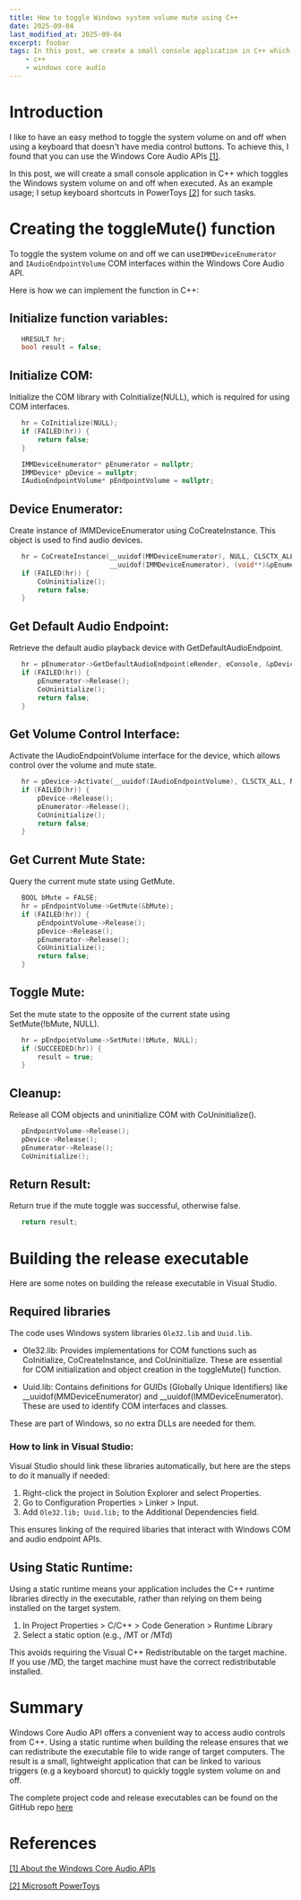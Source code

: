 ```yaml
---
title: How to toggle Windows system volume mute using C++ 
date: 2025-09-04
last_modified_at: 2025-09-04
excerpt: foobar
tags: In this post, we create a small console application in C++ which toggles the Windows system volume on and off when executed. 
    - c++
    - windows core audio
---
```


# Introduction
I like to have an easy method to toggle the system volume on and off when using a keyboard that doesn't have media control buttons. To achieve this, I found that you can use the Windows Core Audio APIs [[1]](#references). 

In this post, we will create a small console application in C++ which toggles the Windows system volume on and off when executed. As an example usage; I setup keyboard shortcuts in PowerToys [[2]](#references) for such tasks.


# Creating the toggleMute() function
To toggle the system volume on and off we can use`IMMDeviceEnumerator` and `IAudioEndpointVolume` COM interfaces within the Windows Core Audio API.

Here is how we can implement the function in C++:

## Initialize function variables:

```cpp
   HRESULT hr;
   bool result = false;
```

## Initialize COM:

Initialize the COM library with CoInitialize(NULL), which is required for using COM interfaces.

```cpp
   hr = CoInitialize(NULL);
   if (FAILED(hr)) {
       return false;
   }

   IMMDeviceEnumerator* pEnumerator = nullptr;
   IMMDevice* pDevice = nullptr;
   IAudioEndpointVolume* pEndpointVolume = nullptr;
```

## Device Enumerator:

Create instance of IMMDeviceEnumerator using CoCreateInstance. This object is used to find audio devices.

```cpp
   hr = CoCreateInstance(__uuidof(MMDeviceEnumerator), NULL, CLSCTX_ALL,
                         __uuidof(IMMDeviceEnumerator), (void**)&pEnumerator);
   if (FAILED(hr)) {
       CoUninitialize();
       return false;
   }
```

## Get Default Audio Endpoint:

Retrieve the default audio playback device with GetDefaultAudioEndpoint.

```cpp
   hr = pEnumerator->GetDefaultAudioEndpoint(eRender, eConsole, &pDevice);
   if (FAILED(hr)) {
       pEnumerator->Release();
       CoUninitialize();
       return false;
   }
```

## Get Volume Control Interface:

Activate the IAudioEndpointVolume interface for the device, which allows control over the volume and mute state.

```cpp
   hr = pDevice->Activate(__uuidof(IAudioEndpointVolume), CLSCTX_ALL, NULL, (void**)&pEndpointVolume);
   if (FAILED(hr)) {
       pDevice->Release();
       pEnumerator->Release();
       CoUninitialize();
       return false;
   }
```

## Get Current Mute State:

Query the current mute state using GetMute.

```cpp
   BOOL bMute = FALSE;
   hr = pEndpointVolume->GetMute(&bMute);
   if (FAILED(hr)) {
       pEndpointVolume->Release();
       pDevice->Release();
       pEnumerator->Release();
       CoUninitialize();
       return false;
   }
```

## Toggle Mute:

Set the mute state to the opposite of the current state using SetMute(!bMute, NULL).

```cpp
   hr = pEndpointVolume->SetMute(!bMute, NULL);
   if (SUCCEEDED(hr)) {
       result = true;
   }
```

## Cleanup:

Release all COM objects and uninitialize COM with CoUninitialize().

```cpp
   pEndpointVolume->Release();
   pDevice->Release();
   pEnumerator->Release();
   CoUninitialize();
```

## Return Result:

Return true if the mute toggle was successful, otherwise false.

```cpp
   return result;
```


# Building the release executable
Here are some notes on building the release executable in Visual Studio.

##  Required libraries
The code uses Windows system libraries `Ole32.lib` and `Uuid.lib`. 

- Ole32.lib:
Provides implementations for COM functions such as CoInitialize, CoCreateInstance, and CoUninitialize. These are essential for COM initialization and object creation in the toggleMute() function.

- Uuid.lib:
Contains definitions for GUIDs (Globally Unique Identifiers) like __uuidof(MMDeviceEnumerator) and __uuidof(IMMDeviceEnumerator). These are used to identify COM interfaces and classes.

These are part of Windows, so no extra DLLs are needed for them.

### How to link in Visual Studio:

Visual Studio should link these libraries automatically, but here are the steps to do it manually if needed:

1.	Right-click the project in Solution Explorer and select Properties.
2.	Go to Configuration Properties > Linker > Input.
3.	Add `Ole32.lib; Uuid.lib;` to the Additional Dependencies field.

This ensures linking of the required libaries that interact with Windows COM and audio endpoint APIs.


## Using Static Runtime:
Using a static runtime means your application includes the C++ runtime libraries directly in the executable, rather than relying on them being installed on the target system. 

1. In Project Properties > C/C++ > Code Generation > Runtime Library
2. Select a static option (e.g., /MT or /MTd) 

This avoids requiring the Visual C++ Redistributable on the target machine. If you use /MD, the target machine must have the correct redistributable installed.

# Summary
Windows Core Audio API offers a convenient way to access audio controls from C++. Using a static runtime when building the release ensures that we can redistribute the executable file to wide range of target computers. The result is a small, lightweight application that can be linked to various triggers (e.g a keyboard shorcut) to quickly toggle system volume on and off. 

The complete project code and release executables can be found on the GitHub repo [here](https://github.com/dmaccormac/volctl)

# References

[[1] About the Windows Core Audio APIs](https://learn.microsoft.com/en-us/windows/win32/coreaudio/about-the-windows-core-audio-apis?redirectedfrom=MSDN)

[[2] Microsoft PowerToys](https://docs.microsoft.com/en-us/windows/powertoys/) 